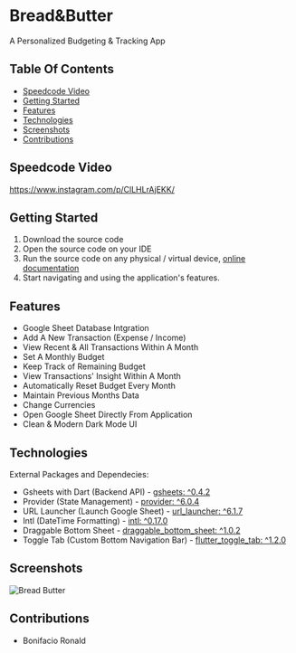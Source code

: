 # Bread&Butter

A Personalized Budgeting & Tracking App

## Table Of Contents

- [Speedcode Video](#speedcode-video)
- [Getting Started](#getting-started)
- [Features](#features)
- [Technologies](#technologies)
- [Screenshots](#screenshots)
- [Contributions](#contributions)

## Speedcode Video

https://www.instagram.com/p/ClLHLrAjEKK/

## Getting Started

1. Download the source code
2. Open the source code on your IDE
3. Run the source code on any physical / virtual device, [online documentation](https://www.fluttercampus.com/tutorial/4/run-first-application/)
4. Start navigating and using the application's features.

## Features

- Google Sheet Database Intgration 
- Add A New Transaction (Expense / Income)
- View Recent & All Transactions Within A Month
- Set A Monthly Budget
- Keep Track of Remaining Budget
- View Transactions' Insight Within A Month
- Automatically Reset Budget Every Month
- Maintain Previous Months Data
- Change Currencies
- Open Google Sheet Directly From Application
- Clean & Modern Dark Mode UI

## Technologies

External Packages and Dependecies:
- Gsheets with Dart (Backend API) - [gsheets: ^0.4.2](https://pub.dev/packages/gsheets) 
- Provider (State Management) - [provider: ^6.0.4](https://pub.dev/packages/provider)
- URL Launcher (Launch Google Sheet) - [url_launcher: ^6.1.7](https://pub.dev/packages/url_launcher)
- Intl (DateTime Formatting) - [intl: ^0.17.0](https://pub.dev/packages/gsheets)
- Draggable Bottom Sheet - [draggable_bottom_sheet: ^1.0.2](https://pub.dev/packages/draggable_bottom_sheet) 
- Toggle Tab (Custom Bottom Navigation Bar) - [flutter_toggle_tab: ^1.2.0](https://pub.dev/packages/flutter_toggle_tab)

## Screenshots

![Bread Butter](https://user-images.githubusercontent.com/106251683/206959710-1133da60-39dc-41b2-8156-2c35eb6aefb4.png)
  
## Contributions

- Bonifacio Ronald 

